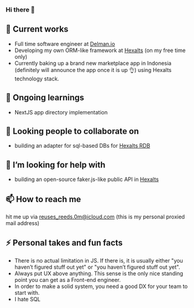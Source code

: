 ### Hi there 👋

## 🔭 Current works

- Full time software engineer at [Delman.io](https://delman.io)
- Developing my own ORM-like framework at [Hexalts](https://github.com/hexalts) (on my free time only)
- Currently baking up a brand new marketplace app in Indonesia (definitely will announce the app once it is up 👌) using Hexalts technology stack.


## 🌱 Ongoing learnings

- NextJS app directory implementation

## 👯 Looking people to collaborate on

- building an adapter for sql-based DBs for [Hexalts RDB](https://github.com/hexalts/rdb)

## 🤔 I’m looking for help with

- building an open-source faker.js-like public API in [Hexalts](https://github.com/hexalts)

## 📫 How to reach me

hit me up via [reuses_reeds.0m@icloud.com](mailto:reuses_reeds.0m@icloud.com) (this is my personal proxied mail address)

## ⚡ Personal takes and fun facts

- There is no actual limitation in JS. If there is, it is usually either "you haven’t figured stuff out yet" or "you haven’t figured stuff out yet".
- Always put UX above anything. This sense is the only nice standing point you can get as a Front-end engineer.
- In order to make a solid system, you need a good DX for your team to start with.
- I hate SQL

